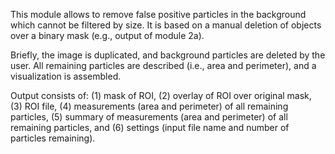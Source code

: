 This module allows to remove false positive particles in the background which cannot be filtered by size. It is based on a manual deletion of objects over a binary mask (e.g., output of module 2a).

Briefly, the image is duplicated, and background particles are deleted by the user. All remaining particles are described (i.e., area and perimeter), and a visualization is assembled.

Output consists of: (1) mask of ROI, (2) overlay of ROI over original mask, (3) ROI file, (4) measurements (area and perimeter) of all remaining particles, (5) summary of measurements (area and perimeter) of all remaining particles, and (6) settings (input file name and number of particles remaining).
